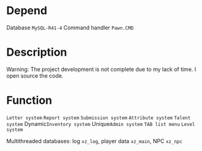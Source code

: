 # Depend
Database `MySQL-R41-4`
Command handler `Pawn.CMD`

# Description
Warning: The project development is not complete due to my lack of time. I open source the code.



# Function
`Letter system`
`Report system`
`Submission system`
`Attribute system`
`Talent system`
Dynamic`Inventory system`
Unique`Admin system`
`TAB list menu` 
`Level system`

Multithreaded databases: log `xz_log`, player data `xz_main`, NPC `xz_npc`

